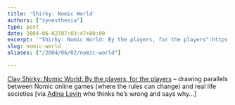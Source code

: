 ```yaml
---
title: 'Shirky: Nomic World'
authors: ["synesthesia"]
type: post
date: 2004-06-02T07:03:47+00:00
excerpt: '"Shirky: Nomic World: By the players, for the players":https://shirky.com/writings/nomic.html  - drawing parallels between Nomic online games (where the rules can change) and real life societies [via "Adina Levin":https://alevin.com/weblog/archives/001406.html#001406]'
slug: nomic-world 
aliases: ["/2004/06/02/nomic-world"]

---
```

[Clay Shirky: Nomic World: By the players, for the players][1] &#8211; drawing parallels between Nomic online games (where the rules can change) and real life societies [via [Adina Levin][2] who thinks he&#8217;s wrong and says why&#8230;]

 [1]: https://shirky.com/writings/nomic.html
 [2]: https://alevin.com/weblog/archives/001406.html#001406